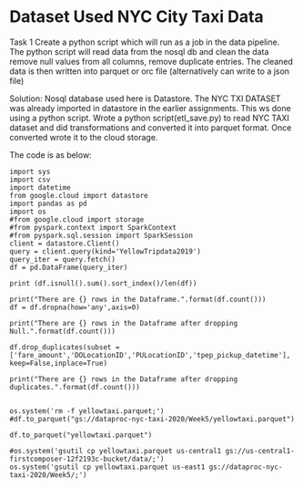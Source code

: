 # Dataset Used NYC City Taxi Data

Task 1
Create a python script which will run as a job in the data pipeline. The python script will read data from the nosql db and clean the data
remove null values from all columns, remove duplicate entries. The cleaned data is then written into parquet or orc file (alternatively can write to a json file)

Solution:
Nosql database used here is Datastore. The NYC TXI DATASET was already imported in datastore in the earlier assignments. This ws done using a python script. Wrote a python script(etl_save.py) to read NYC TAXI dataset and did transformations and converted it into parquet 
format. Once converted wrote it to the cloud storage.

The code is as below:

```
import sys
import csv
import datetime
from google.cloud import datastore
import pandas as pd
import os
#from google.cloud import storage
#from pyspark.context import SparkContext
#from pyspark.sql.session import SparkSession
client = datastore.Client()
query = client.query(kind='YellowTripdata2019')
query_iter = query.fetch()
df = pd.DataFrame(query_iter)

print (df.isnull().sum().sort_index()/len(df))

print("There are {} rows in the Dataframe.".format(df.count()))
df = df.dropna(how='any',axis=0)

print("There are {} rows in the Dataframe after dropping Null.".format(df.count()))

df.drop_duplicates(subset = ['fare_amount','DOLocationID','PULocationID','tpep_pickup_datetime'], keep=False,inplace=True)

print("There are {} rows in the Dataframe after dropping duplicates.".format(df.count()))


os.system('rm -f yellowtaxi.parquet;')
#df.to_parquet("gs://dataproc-nyc-taxi-2020/Week5/yellowtaxi.parquet")

df.to_parquet("yellowtaxi.parquet")

#os.system('gsutil cp yellowtaxi.parquet us-central1 gs://us-central1-firstcomposer-12f2193c-bucket/data/;')
os.system('gsutil cp yellowtaxi.parquet us-east1 gs://dataproc-nyc-taxi-2020/Week5/;')
```

